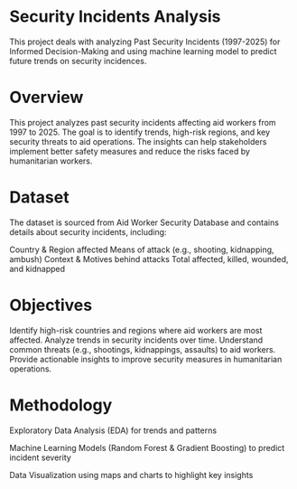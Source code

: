 
# Security Incidents Analysis

This project deals with analyzing Past Security Incidents (1997-2025) for Informed Decision-Making and using machine learning model to predict future trends on security incidences.

# Overview
This project analyzes past security incidents affecting aid workers from 1997 to 2025. The goal is to identify trends, high-risk regions, and key security threats to aid operations. The insights can help stakeholders implement better safety measures and reduce the risks faced by humanitarian workers.

# Dataset
The dataset is sourced from Aid Worker Security Database and contains details about security incidents, including:

Country & Region affected
Means of attack (e.g., shooting, kidnapping, ambush)
Context & Motives behind attacks
Total affected, killed, wounded, and kidnapped

# Objectives
Identify high-risk countries and regions where aid workers are most affected.
Analyze trends in security incidents over time.
Understand common threats (e.g., shootings, kidnappings, assaults) to aid workers.
Provide actionable insights to improve security measures in humanitarian operations.

# Methodology
Exploratory Data Analysis (EDA) for trends and patterns

Machine Learning Models (Random Forest & Gradient Boosting) to predict incident severity

Data Visualization using maps and charts to highlight key insights


